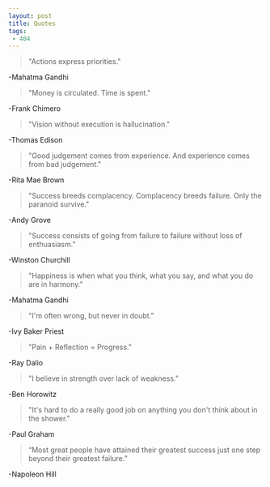 ```yaml
---
layout: post
title: Quotes 
tags: 
 - 404
---
```


>"Actions express priorities."

-Mahatma Gandhi

>"Money is circulated. Time is spent."

-Frank Chimero

>"Vision without execution is hallucination."

-Thomas Edison

>"Good judgement comes from experience. And experience comes from bad judgement."

-Rita Mae Brown  

>"Success breeds complacency. Complacency breeds failure. Only the paranoid survive."

-Andy Grove

>"Success consists of going from failure to failure without loss of enthuasiasm."

-Winston Churchill

>"Happiness is when what you think, what you say, and what you do are in harmony."

-Mahatma Gandhi  

>"I'm often wrong, but never in doubt."  

-Ivy Baker Priest  

>"Pain + Reflection = Progress."

-Ray Dalio  

>"I believe in strength over lack of weakness."

-Ben Horowitz  

>"It's hard to do a really good job on anything you don't think about in the shower."

-Paul Graham

>“Most great people have attained their greatest success just one step beyond their greatest failure.” 

-Napoleon Hill  

